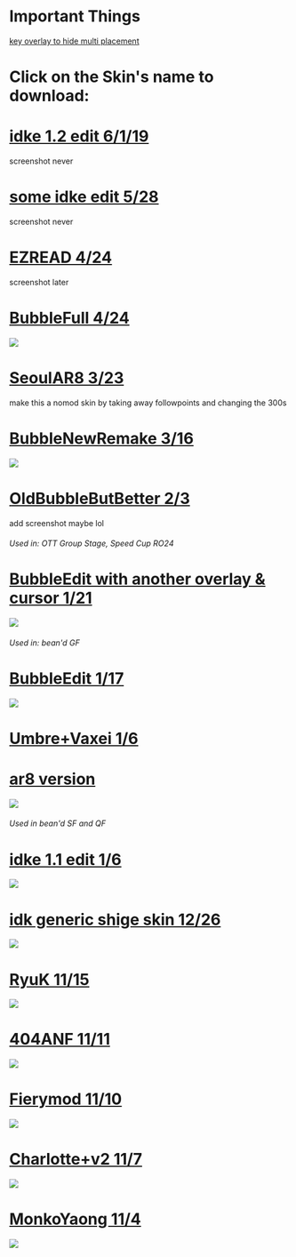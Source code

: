 # Important Things

[key overlay to hide multi placement](https://i.imgur.com/DzARxDy.png)



# Click on the Skin's name to download:

# [idke 1.2 edit 6/1/19](https://chezbananas.s-ul.eu/EJ7V93cc)
screenshot never

# [some idke edit 5/28](https://chezbananas.s-ul.eu/E7S1aymQ)
screenshot never
# [EZREAD 4/24](https://chezbananas.s-ul.eu/gSTdfOVm)
screenshot later

# [BubbleFull 4/24](https://chezbananas.s-ul.eu/WIGdHlf3)
![](https://osu.ppy.sh/ss/13093573)

# [SeoulAR8 3/23](https://chezbananas.s-ul.eu/5CaI6yVX)
make this a nomod skin by taking away followpoints and changing the 300s 

# [BubbleNewRemake 3/16](https://chezbananas.s-ul.eu/A6aBX8BL)
![](https://osu.ppy.sh/ss/12881136)

# [OldBubbleButBetter 2/3](https://www.dropbox.com/s/o0c2khlz2dowpq1/BubbleButBetter.osk?dl=0)
add screenshot maybe lol
###### Used in: OTT Group Stage, Speed Cup RO24

# [BubbleEdit with another overlay & cursor 1/21](https://puu.sh/CAqLI/1144f6db89.osk)
![](https://osu.ppy.sh/ss/12549185)
###### Used in: bean'd GF

# [BubbleEdit 1/17](https://puu.sh/CyphI/03650d86de.osk)
![](https://osu.ppy.sh/ss/12523906)

# [Umbre+Vaxei 1/6](https://puu.sh/CsH0m/da2ec61150.osk) 
# [ar8 version](https://puu.sh/CxegK/46274a4d79.osk)
![](https://osu.ppy.sh/ss/12457820)
###### Used in bean'd SF and QF

# [idke 1.1 edit 1/6](https://puu.sh/CsH8l/fae9db77fe.osk)
![](https://osu.ppy.sh/ss/12457853)

# [idk generic shige skin 12/26](https://puu.sh/CnHZW/1599b32a33.osk)
![](https://osu.ppy.sh/ss/12391557)

# [RyuK 11/15](https://puu.sh/C2vu7/04936abe9e.osk)
![](https://osu.ppy.sh/ss/12149429)

# [404ANF 11/11](https://puu.sh/C04ZE/0959960151.osk)
![](https://osu.ppy.sh/ss/12125131)

# [Fierymod 11/10](https://puu.sh/BZy4E/339b4d873d.osk)
![](https://osu.ppy.sh/ss/12117428)

# [Charlotte+v2 11/7](https://puu.sh/BY8px/e0f11019ab.osk)
![](https://i.imgur.com/FShrCmr.jpg)

# [MonkoYaong 11/4](http://www.mediafire.com/file/owkpu3vsnl9zm4h/MonkoYaong.osk/file)
![](https://i.imgur.com/PR7UjdC.jpg)


